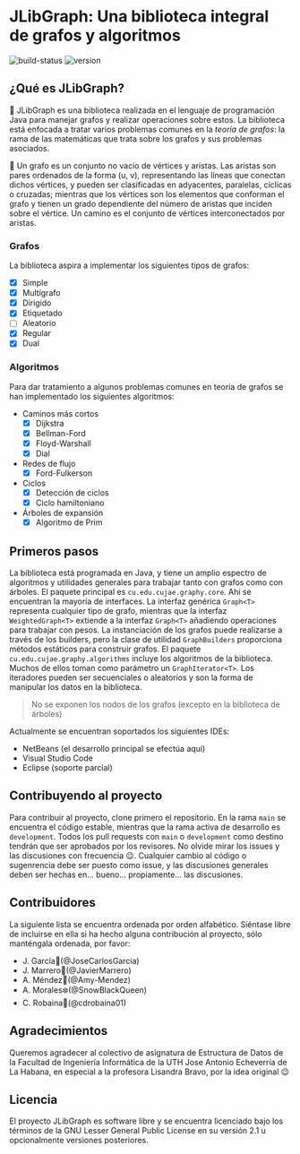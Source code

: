 # JLibGraph: Una biblioteca integral de grafos y algoritmos

![build-status](https://img.shields.io/badge/build-passing-success)
![version](https://img.shields.io/badge/version-v0.7-orange)

## ¿Qué es JLibGraph?

:small_blue_diamond: JLibGraph es una biblioteca realizada en el lenguaje de programación Java para manejar grafos y realizar operaciones sobre estos. La biblioteca está enfocada a tratar varios problemas comunes en la *teoría de grafos*: la rama de las matemáticas que trata sobre los grafos y sus problemas asociados.

:small_blue_diamond: Un grafo es un conjunto no vacío de vértices y aristas. Las aristas son pares ordenados de la forma (u, v), representando las líneas que conectan dichos vértices, y pueden ser clasificadas en adyacentes, paralelas, cíclicas o cruzadas; mientras que los vértices son los elementos que conforman el grafo y tienen un grado dependiente del número de aristas que inciden sobre el vértice. Un camino es el conjunto de vértices interconectados por aristas. 

### Grafos

La biblioteca aspira a implementar los siguientes tipos de grafos:

- [X] Simple
- [X] Multígrafo 
- [X] Dirigido 
- [X] Etiquetado 
- [ ] Aleatorio 
- [X] Regular 
- [X] Dual 

### Algoritmos

Para dar tratamiento a algunos problemas comunes en teoría de grafos se han implementado los siguientes algoritmos:

- Caminos más cortos
  - [X] Dijkstra
  - [X] Bellman-Ford
  - [X] Floyd-Warshall
  - [X] Dial
- Redes de flujo
  - [X] Ford-Fulkerson
- Ciclos
  - [X] Detección de ciclos
  - [X] Ciclo hamiltoniano
- Árboles de expansión
  - [X] Algoritmo de Prim
  
## Primeros pasos

La biblioteca está programada en Java, y tiene un amplio espectro de algoritmos y utilidades generales para trabajar tanto con grafos como con árboles. El paquete principal es `cu.edu.cujae.graphy.core`. Ahí se encuentran la mayoría de interfaces. La interfaz genérica `Graph<T>` representa cualquier tipo de grafo, mientras que la interfaz `WeightedGraph<T>` extiende a la interfaz `Graph<T>` añadiendo operaciones para trabajar con pesos. La instanciación de los grafos puede realizarse a través de los builders, pero la clase de utilidad `GraphBuilders` proporciona métodos estáticos para construir grafos.
El paquete `cu.edu.cujae.graphy.algorithms` incluye los algoritmos de la biblioteca. Muchos de ellos toman como parámetro un `GraphIterator<T>`. Los iteradores pueden ser secuenciales o aleatorios y son la forma de manipular los datos en la biblioteca. 

> No se exponen los nodos de los grafos (excepto en la biblioteca de árboles)

Actualmente se encuentran soportados los siguientes IDEs:

- NetBeans (el desarrollo principal se efectúa aquí)
- Visual Studio Code
- Eclipse (soporte parcial)
  
## Contribuyendo al proyecto

Para contribuir al proyecto, clone primero el repositorio. En la rama `main` se encuentra el código estable, mientras que la rama activa de desarrollo es `development`. Todos los pull requests con `main` o `development` como destino tendrán que ser aprobados por los revisores. No olvide mirar los issues y las discusiones con frecuencia :wink:. Cualquier cambio al código o sugenrencia debe ser puesto como issue, y las discusiones generales deben ser hechas en... bueno... propiamente... las discusiones.

## Contribuidores

La siguiente lista se encuentra ordenada por orden alfabético. Siéntase libre de incluirse en ella si ha hecho alguna contribución al proyecto, sólo manténgala ordenada, por favor:

- J. García:mango:(@JoseCarlosGarcia)
- J. Marrero:robot:(@JavierMarrero)
- A. Méndez:watermelon:(@Amy-Mendez)
- A. Morales:snowflake:(@SnowBlackQueen)
- C. Robaina:evergreen_tree:(@cdrobaina01)

## Agradecimientos

Queremos agradecer al colectivo de asignatura de Estructura de Datos de la Facultad de Ingeniería Informática de la UTH Jose Antonio Echeverría de La Habana, en especial a la profesora Lisandra Bravo, por la idea original :wink:

## Licencia

El proyecto JLibGraph es software libre y se encuentra licenciado bajo los términos de la GNU Lesser General Public License en su versión 2.1 u opcionalmente versiones posteriores.
